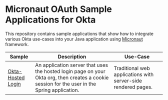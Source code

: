 # Micronaut OAuth Sample Applications for Okta

This repository contains sample applications that show how to integrate various Okta use-cases into your Java application using [Micronaut][Micronaut Framework] framework.

| Sample | Description | Use-Case |
|--------|-------------|----------|
| [Okta-Hosted Login](/okta-hosted-login) | An application server that uses the hosted login page on your Okta org, then creates a cookie session for the user in the Spring application. | Traditional web applications with server-side rendered pages. |

[Micronaut Framework]: https://micronaut.io/